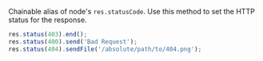 Chainable alias of node's `res.statusCode`. Use this method to set the HTTP status for the response.

```js
res.status(403).end();
res.status(400).send('Bad Request');
res.status(404).sendFile('/absolute/path/to/404.png');
```
